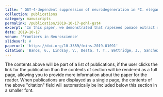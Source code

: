 ```yaml
---
title: " GST-4-dependent suppression of neurodegeneration in *C. elegans* models of Parkinson’s and Machado-Joseph disease by rapeseed pomace extract supplementation. "
collection: publications
category: manuscripts
permalink: /publication/2019-10-17-pohl-gst4
excerpt: 'In this paper, we demonstrated that rapeseed pomace extract rescued the motor function of Machdo-Joseph disease model *C.elegans* and prevented dopaminergic degeneration in in two *C. elegans* models of Parkinson's disease.'
date: 2019-10-17
venue: 'Frontiers in Neuroscience'
slidesurl: #
paperurl: 'https://doi.org/10.3389/fnins.2019.01091'
citation: 'Banos, G., Lindsay, V., Desta, T. T., Bettridge, J., Sanchez-Molano, E., Vallejo-Trujillo, A., Matika, O., Dessie, T.,Pohl, F., Teixeira-Castro, A., Costa, M. D., Lindsay, V., Fiúza-Fernandes, J., Goua, M., Bermano, G., Russell, W., Maciel, P. & Kong Thoo Lin, P. (2019). GST-4-dependent suppression of neurodegeneration in *C. elegans* models of Parkinson’s and Machado-Joseph disease by rapeseed pomace extract supplementation. <i>Frontiers in Neuroscience</i>. 13.'
---
```


The contents above will be part of a list of publications, if the user clicks the link for the publication than the contents of section will be rendered as a full page, allowing you to provide more information about the paper for the reader. When publications are displayed as a single page, the contents of the above "citation" field will automatically be included below this section in a smaller font.
